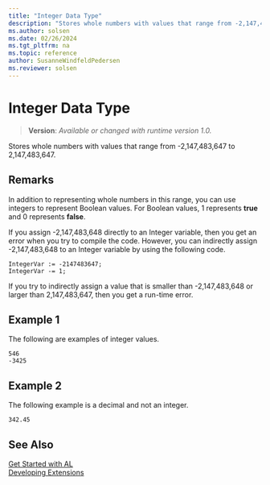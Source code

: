 ```yaml
---
title: "Integer Data Type"
description: "Stores whole numbers with values that range from -2,147,483,647 to 2,147,483,647."
ms.author: solsen
ms.date: 02/26/2024
ms.tgt_pltfrm: na
ms.topic: reference
author: SusanneWindfeldPedersen
ms.reviewer: solsen
---
```

[//]: # (START>DO_NOT_EDIT)
[//]: # (IMPORTANT:Do not edit any of the content between here and the END>DO_NOT_EDIT.)
[//]: # (Any modifications should be made in the .xml files in the ModernDev repo.)
# Integer Data Type
> **Version**: _Available or changed with runtime version 1.0._

Stores whole numbers with values that range from -2,147,483,647 to 2,147,483,647.




[//]: # (IMPORTANT: END>DO_NOT_EDIT)

## Remarks  
 In addition to representing whole numbers in this range, you can use integers to represent Boolean values. For Boolean values, 1 represents **true** and 0 represents **false**.  
  
 If you assign -2,147,483,648 directly to an Integer variable, then you get an error when you try to compile the code. However, you can indirectly assign -2,147,483,648 to an Integer variable by using the following code.  
  
```al
IntegerVar := -2147483647;  
IntegerVar -= 1;  
```  
  
 If you try to indirectly assign a value that is smaller than -2,147,483,648 or larger than 2,147,483,647, then you get a run-time error.  


## Example 1

 The following are examples of integer values.  
  
```al
546  
-3425  
```  
  
## Example 2

 The following example is a decimal and not an integer.  
  
```al
342.45  
```  
  
## See Also
[Get Started with AL](../../devenv-get-started.md)  
[Developing Extensions](../../devenv-dev-overview.md)  